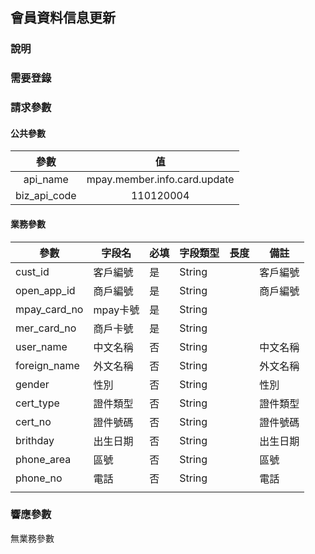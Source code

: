 ## 會員資料信息更新

### 說明

### 需要登錄

### 請求參數

#### 公共參數

|     參數     |              值              |
| :----------: | :--------------------------: |
|   api_name   | mpay.member.info.card.update |
| biz_api_code |          110120004           |

#### 業務參數

| 參數         | 字段名   | 必填 | 字段類型 | 長度 | 備註     |
| ------------ | -------- | ---- | -------- | ---- | -------- |
| cust_id      | 客戶編號 | 是   | String   |      | 客戶編號 |
| open_app_id  | 商戶編號 | 是   | String   |      | 商戶編號 |
| mpay_card_no | mpay卡號 | 是   | String   |      |          |
| mer_card_no  | 商戶卡號 | 是   | String   |      |          |
| user_name    | 中文名稱 | 否   | String   |      | 中文名稱 |
| foreign_name | 外文名稱 | 否   | String   |      | 外文名稱 |
| gender       | 性別     | 否   | String   |      | 性別     |
| cert_type    | 證件類型 | 否   | String   |      | 證件類型 |
| cert_no      | 證件號碼 | 否   | String   |      | 證件號碼 |
| brithday     | 出生日期 | 否   | String   |      | 出生日期 |
| phone_area   | 區號     | 否   | String   |      | 區號     |
| phone_no     | 電話     | 否   | String   |      | 電話     |
|              |          |      |          |      |          |

### 響應參數

無業務參數

